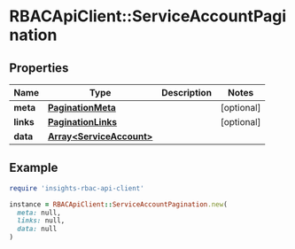 # RBACApiClient::ServiceAccountPagination

## Properties

| Name | Type | Description | Notes |
| ---- | ---- | ----------- | ----- |
| **meta** | [**PaginationMeta**](PaginationMeta.md) |  | [optional] |
| **links** | [**PaginationLinks**](PaginationLinks.md) |  | [optional] |
| **data** | [**Array&lt;ServiceAccount&gt;**](ServiceAccount.md) |  |  |

## Example

```ruby
require 'insights-rbac-api-client'

instance = RBACApiClient::ServiceAccountPagination.new(
  meta: null,
  links: null,
  data: null
)
```

